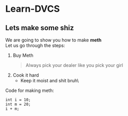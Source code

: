 # Learn-DVCS

## Lets make some shiz

We are going to show you how to make **meth**\
Let us go through the steps:
  1. Buy Meth
     > Always pick your dealer like you pick your girl
  2. Cook it hard
     - Keep it moist and shit bruh\
     
Code for making meth:

```
int i = 10;
int m = 20;
i + m;

```

